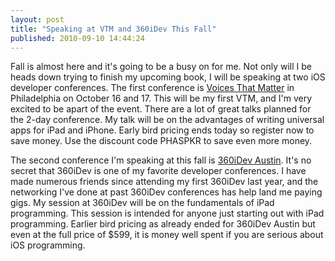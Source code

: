 ```yaml
---
layout: post
title: "Speaking at VTM and 360iDev This Fall"
published: 2010-09-10 14:44:24
---
```

Fall is almost here and it's going to be a busy on for me. Not only will I be heads down trying to finish my upcoming book, I will be speaking at two iOS developer conferences. The first conference is [Voices That Matter](http://www.voicesthatmatter.com/iphonefall2010/) in Philadelphia on October 16 and 17. This will be my first VTM, and I'm very excited to be apart of the event. There are a lot of great talks planned for the 2-day conference. My talk will be on the advantages of writing universal apps for iPad and iPhone. Early bird pricing ends today so register now to save money. Use the discount code PHASPKR to save even more money.

The second conference I'm speaking at this fall is [360iDev Austin](http://www.360idev.com/). It's no secret that 360iDev is one of my favorite developer conferences. I have made numerous friends since attending my first 360iDev last year, and the networking I've done at past 360iDev conferences has help land me paying gigs. My session at 360iDev will be on the fundamentals of iPad programming. This session is intended for anyone just starting out with iPad programming. Earlier bird pricing as already ended for 360iDev Austin but even at the full price of $599, it is money well spent if you are serious about iOS programming.
